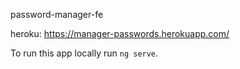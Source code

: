 password-manager-fe

heroku: https://manager-passwords.herokuapp.com/

To run this app locally run `ng serve`.
